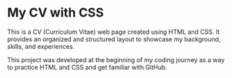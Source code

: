 # My CV with CSS

This is a CV (Curriculum Vitae) web page created using HTML and CSS. It provides an organized and structured layout to showcase my background, skills, and experiences.

This project was developed at the beginning of my coding journey as a way to practice HTML and CSS and get familiar with GitHub.
